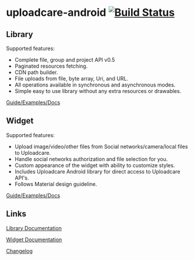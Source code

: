 # uploadcare-android [![Build Status](https://travis-ci.org/uploadcare/uploadcare-android.svg?branch=master)](https://travis-ci.org/uploadcare/uploadcare-android)


## Library

Supported features:

- Complete file, group and project API v0.5
- Paginated resources fetching.
- CDN path builder.
- File uploads from file, byte array, Uri, and URL.
- All operations available in synchronous and asynchronous modes.
- Simple easy to use library without any extra resources or drawables.

[Guide/Examples/Docs](https://github.com/uploadcare/uploadcare-android/blob/master/library)

## Widget

Supported features:

- Upload image/video/other files from Social networks/camera/local files to Uploadcare.
- Handle social networks authorization and file selection for you.
- Custom appearance of the widget with ability to customize styles.
- Includes Uploadcare Android library for direct access to Uploadcare API's.
- Follows Material design guideline.

[Guide/Examples/Docs](https://github.com/uploadcare/uploadcare-android/blob/master/widget)

## Links

[Library Documentation](http://uploadcare.github.io/uploadcare-android/library/index.html)

[Widget Documentation](http://uploadcare.github.io/uploadcare-android/widget/index.html)

[Changelog](https://github.com/uploadcare/uploadcare-android/blob/master/HISTORY.md)
